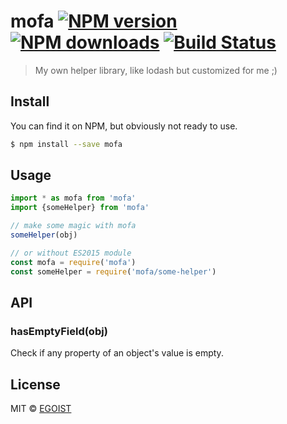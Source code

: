 # mofa [![NPM version](https://img.shields.io/npm/v/mofa.svg)](https://npmjs.com/package/mofa) [![NPM downloads](https://img.shields.io/npm/dm/mofa.svg)](https://npmjs.com/package/mofa) [![Build Status](https://img.shields.io/circleci/project/egoist/mofa/master.svg)](https://circleci.com/gh/egoist/mofa)

> My own helper library, like lodash but customized for me ;)

## Install

You can find it on NPM, but obviously not ready to use.

```bash
$ npm install --save mofa
```

## Usage

```js
import * as mofa from 'mofa'
import {someHelper} from 'mofa'

// make some magic with mofa
someHelper(obj)

// or without ES2015 module
const mofa = require('mofa')
const someHelper = require('mofa/some-helper')
```

## API

### hasEmptyField(obj)

Check if any property of an object's value is empty.

## License

MIT © [EGOIST](https://github.com/egoist)
